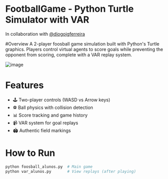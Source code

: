 # FootballGame - Python Turtle Simulator with VAR
In collaboration with [@diogojgferreira](http://github.com/diogojgferreira)

#Overview
A 2-player foosball game simulation built with Python's Turtle graphics. Players control virtual agents to score goals while preventing the opponent from scoring, complete with a VAR replay system.

![image](https://github.com/user-attachments/assets/e2fd07a9-bc32-4fbf-a222-a95ec89425d7)

# Features
- 🕹️ Two-player controls (WASD vs Arrow keys)
- ⚽ Ball physics with collision detection
- 📊 Score tracking and game history
- 📹 VAR system for goal replays
- 🏟️ Authentic field markings

# How to Run
```bash
python foosball_alunos.py  # Main game
python var_alunos.py       # View replays (after playing)
